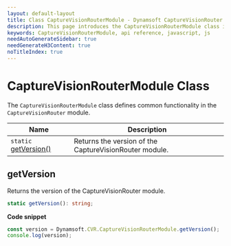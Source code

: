 ```yaml
---
layout: default-layout
title: Class CaptureVisionRouterModule - Dynamsoft CaptureVisionRouter Module JS Edition API Reference
description: This page introduces the CaptureVisionRouterModule class in Dynamsoft CaptureVisionRouter Module JS Edition.
keywords: CaptureVisionRouterModule, api reference, javascript, js
needAutoGenerateSidebar: true
needGenerateH3Content: true
noTitleIndex: true
---
```

<!-- v2.0.30 -- Updated on 12/19/2023-->

# CaptureVisionRouterModule Class

The `CaptureVisionRouterModule` class defines common functionality in the `CaptureVisionRouter` module.

| Name                                 | Description                                            |
| ------------------------------------ | ------------------------------------------------------ |
| `static` [getVersion()](#getversion) | Returns the version of the CaptureVisionRouter module. |

## getVersion

Returns the version of the CaptureVisionRouter module.

```typescript
static getVersion(): string;
```

**Code snippet**

```javascript
const version = Dynamsoft.CVR.CaptureVisionRouterModule.getVersion();
console.log(version);
```